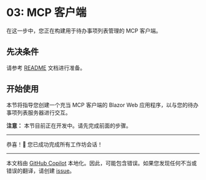 # 03: MCP 客户端

在这一步中，您正在构建用于待办事项列表管理的 MCP 客户端。

## 先决条件

请参考 [README](../README.md#prerequisites) 文档进行准备。

## 开始使用

本节将指导您创建一个充当 MCP 客户端的 Blazor Web 应用程序，以与您的待办事项列表服务器进行交互。

**注意：** 本节目前正在开发中。请先完成前面的步骤。

---

恭喜！🎉 您已成功完成所有工作坊会话！

---

本文档由 [GitHub Copilot](https://docs.github.com/copilot/about-github-copilot/what-is-github-copilot) 本地化。因此，可能包含错误。如果您发现任何不当或错误的翻译，请创建 [issue](../../issues)。